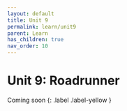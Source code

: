 ```yaml
---
layout: default
title: Unit 9
permalink: learn/unit9
parent: Learn
has_children: true
nav_order: 10
---
```


# Unit 9: Roadrunner

<!-- prettier-ignore-start -->

Coming soon
{: .label .label-yellow }

<!-- prettier-ignore-end -->
